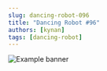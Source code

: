 ```yaml
---
slug: dancing-robot-096
title: "Dancing Robot #96"
authors: [kynan]
tags: [dancing-robot]
---
```


![Example banner](/img/stories/dancing-robot/096.png)
